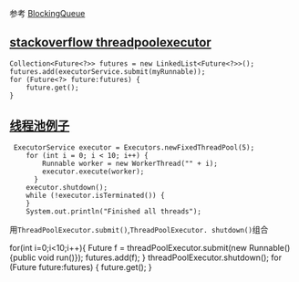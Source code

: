 参考 [BlockingQueue](https://www.cnblogs.com/zaizhoumo/p/7786793.html)
## [stackoverflow threadpoolexecutor](https://stackoverflow.com/questions/3929361/how-to-wait-for-all-tasks-in-an-threadpoolexecutor-to-finish-without-shutting-do)


    Collection<Future<?>> futures = new LinkedList<Future<?>>();
    futures.add(executorService.submit(myRunnable));
    for (Future<?> future:futures) {
        future.get();
    }


 ## [线程池例子](https://www.journaldev.com/1069/threadpoolexecutor-java-thread-pool-example-executorservice)   

     ExecutorService executor = Executors.newFixedThreadPool(5);
        for (int i = 0; i < 10; i++) {
            Runnable worker = new WorkerThread("" + i);
            executor.execute(worker);
          }
        executor.shutdown();
        while (!executor.isTerminated()) {
        }
        System.out.println("Finished all threads");



用`ThreadPoolExecutor.submit()`,`ThreadPoolExecutor. shutdown()`组合

for(int i=0;i<10;i++){
    Future<?> f = threadPoolExecutor.submit(new Runnable(){public void run()});
    futures.add(f);
}
threadPoolExecutor.shutdown();
  for (Future<?> future:futures) {
        future.get();
    }
